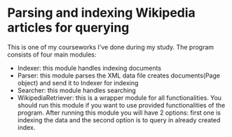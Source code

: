 Parsing and indexing Wikipedia articles for querying
===================

This is one of my courseworks I've done during my study.
The program consists of four main modules:
 - Indexer: this module handles indexing documents
 - Parser: this module parses the XML data file creates documents(Page object) and send it to Indexer for indexing
 - Searcher: this module handles searching
 - WikipediaRetriever: this is a wrapper module for all functionalities. You should run this module if you want to use provided functionalities of the program. After running this module you will have 2 options: first one is indexing the data and the second option is to query in already created index.
